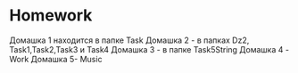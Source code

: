 # Homework
Домашка 1 находится в папке Task
Домашка 2 - в папках Dz2, Task1,Task2,Task3 и Task4
Домашка 3 - в папке Task5String
Домашка 4 - Work
Домашка 5- Music

